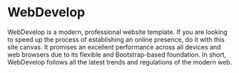 # WebDevelop

WebDevelop is a modern, professional website template. If you are looking to speed up the process of establishing an online presence, do it with this site canvas. It promises an excellent performance across all devices and web browsers due to its flexible and Bootstrap-based foundation. In short, WebDevelop follows all the latest trends and regulations of the modern web.
